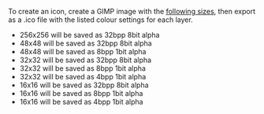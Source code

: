 To create an icon, create a GIMP image with the [following sizes][sizes], then export as a .ico file with the listed colour settings for each layer.

 - 256x256 will be saved as 32bpp 8bit alpha
 - 48x48 will be saved as 32bpp 8bit alpha
 - 48x48  will be saved as 8bpp 1bit alpha
 - 32x32  will be saved as 32bpp 8bit alpha
 - 32x32  will be saved as 8bpp 1bit alpha
 - 32x32  will be saved as 4bpp 1bit alpha
 - 16x16  will be saved as 32bpp 8bit alpha
 - 16x16  will be saved as 8bpp 1bit alpha
 - 16x16  will be saved as 4bpp 1bit alpha

[sizes]: http://stackoverflow.com/a/10819673/4794

